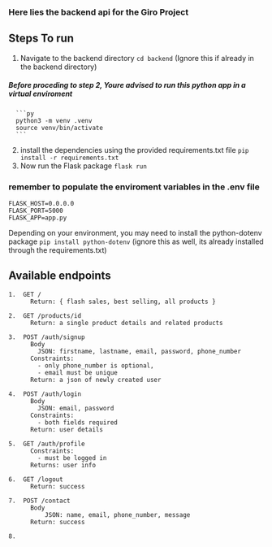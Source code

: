 ### Here lies the backend api for the Giro Project


## Steps  To run
1. Navigate to the backend directory
```cd backend``` (Ignore this if already in the backend directory)

##### Before proceding to step 2, Youre advised to run this python app in a virtual enviroment
      ```py
      python3 -m venv .venv
      source venv/bin/activate
      ```

2. install the dependencies using the provided requirements.txt file
```pip install -r requirements.txt```
3. Now run the Flask package
```flask run```

### remember to populate the enviroment variables in the .env file
```
FLASK_HOST=0.0.0.0
FLASK_PORT=5000
FLASK_APP=app.py
```
Depending on your environment, you may need to install the python-dotenv package
```pip install python-dotenv``` (ignore this as well, its already installed through the requirements.txt)



## Available endpoints

```
1.  GET /
      Return: { flash sales, best selling, all products }

2.  GET /products/id
      Return: a single product details and related products

3.  POST /auth/signup
      Body
        JSON: firstname, lastname, email, password, phone_number
      Constraints:
        - only phone_number is optional,
        - email must be unique
      Return: a json of newly created user

4.  POST /auth/login
      Body
        JSON: email, password
      Constraints:
        - both fields required
      Return: user details

5.  GET /auth/profile
      Constraints:
        - must be logged in
      Returns: user info

6.  GET /logout
      Return: success

7.  POST /contact
      Body
          JSON: name, email, phone_number, message
      Return: success

8.  
```
